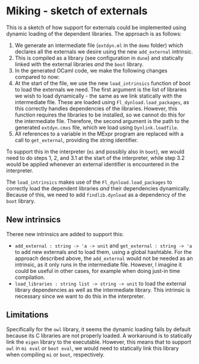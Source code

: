 # Miking - sketch of externals

This is a sketch of how support for externals could be implemented using
dynamic loading of the dependent libraries. The approach is as follows:
1. We generate an intermediate file (`extdyn.ml` in the `demo` folder) which
   declares all the externals we desire using the new `add_external` intrinsic.
2. This is compiled as a library (see configuration in `dune`) and statically
   linked with the external libraries _and_ the `boot` library.
3. In the generated OCaml code, we make the following changes compared to now:
  1. At the start of the file, we use the new `load_intrinsics` function of
     boot to load the externals we need. The first argument is the list of
     libraries we wish to load dynamically - the same as we link statically
     with the intermediate file. These are loaded using
     `Fl_dynload.load_packages`, as this correctly handles dependencies of the
     libraries. However, this function requires the libraries to be installed,
     so we cannot do this for the intermediate file. Therefore, the second
     argument is the path to the generated `extdyn.cmxs` file, which we load
     using `Dynlink.loadfile`.
  2. All references to a variable in the MExpr program are replaced with a call
     to `get_external`, providing the string identifier.

To support this in the interpreter (`mi` and possibly also in `boot`), we would
need to do steps 1, 2, and 3.1 at the start of the interpreter, while step 3.2
would be applied whenever an external identifier is encountered in the
interpreter.

The `load_intrinsics` makes use of the `Fl_dynload.load_packages` to correctly
load the dependent libraries _and_ their dependencies dynamically. Because of
this, we need to add `findlib.dynload` as a dependency of the `boot` library.

## New intrinsics

Theree new intrinsics are added to support this:
* `add_external : string -> 'a -> unit` and `get_external : string -> 'a` to
  add new externals and to load them, using a global hashtable. For the
  approach described above, the `add_external` would not be needed as an
  intrinsic, as it only runs in the intermediate file. However, I imagine it
  could be useful in other cases, for example when doing just-in time
  compilation.
* `load_libraries : string list -> string -> unit` to load the external
  library dependencies as well as the intermediate library. This intrinsic is
  necessary since we want to do this in the interpreter.

## Limitations

Specifically for the `owl` library, it seems the dynamic loading fails by
default because its C libraries are not properly loaded. A workaround is to
statically link the `eigen` library to the executable. However, this means that
to support `owl` in `mi eval` or `boot eval`, we would need to statically link
this library when compiling `mi` or `boot`, respectively.
